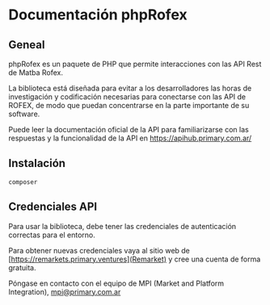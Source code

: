 # Documentación phpRofex

## Geneal

phpRofex es un paquete de PHP que permite interacciones con las API Rest de Matba Rofex.

La biblioteca está diseñada para evitar a los desarrolladores las horas de investigación y codificación necesarias para conectarse con las API de ROFEX, de modo que puedan concentrarse en la parte importante de su software.

Puede leer la documentación oficial de la API para familiarizarse con las respuestas y la funcionalidad de la API en https://apihub.primary.com.ar/

## Instalación

```
composer
```

## Credenciales API

Para usar la biblioteca, debe tener las credenciales de autenticación correctas para el entorno.

Para obtener nuevas credenciales vaya al sitio web de [https://remarkets.primary.ventures](Remarket) y cree una cuenta de forma gratuita.

Póngase en contacto con el equipo de MPI (Market and Platform Integration), mpi@primary.com.ar